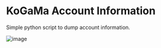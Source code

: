# KoGaMa Account Information
Simple python script to dump account  information.

![image](https://github.com/passivegravity/KGMAccountInfo/assets/96681438/6c8f8f02-2e8a-4a51-835e-9d7bafa7bcb7)

